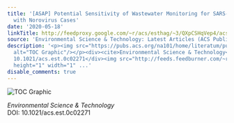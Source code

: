 ```yaml
---
title: '[ASAP] Potential Sensitivity of Wastewater Monitoring for SARS-CoV-2: Comparison
  with Norovirus Cases'
date: '2020-05-18'
linkTitle: http://feedproxy.google.com/~r/acs/esthag/~3/QXpCSHqVep4/acs.est.0c02271
source: 'Environmental Science & Technology: Latest Articles (ACS Publications)'
description: '<p><img src="https://pubs.acs.org/na101/home/literatum/publisher/achs/journals/content/esthag/0/esthag.ahead-of-print/acs.est.0c02271/20200518/images/medium/es0c02271_0003.gif"
  alt="TOC Graphic"/></p><div><cite>Environmental Science & Technology</cite></div><div>DOI:
  10.1021/acs.est.0c02271</div><img src="http://feeds.feedburner.com/~r/acs/esthag/~4/QXpCSHqVep4"
  height="1" width="1" ...'
disable_comments: true
---
```

<p><img src="https://pubs.acs.org/na101/home/literatum/publisher/achs/journals/content/esthag/0/esthag.ahead-of-print/acs.est.0c02271/20200518/images/medium/es0c02271_0003.gif" alt="TOC Graphic"/></p><div><cite>Environmental Science & Technology</cite></div><div>DOI: 10.1021/acs.est.0c02271</div><img src="http://feeds.feedburner.com/~r/acs/esthag/~4/QXpCSHqVep4" height="1" width="1" ...